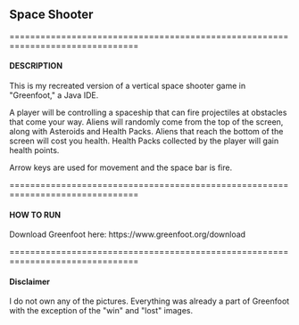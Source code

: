 <h2>Space Shooter</h2>
===============================================================================
<h4>DESCRIPTION</h4>

<p>This is my recreated version of a vertical space shooter game in "Greenfoot," a Java IDE.</p>

<p>A player will be controlling a spaceship that can fire projectiles at obstacles that come your way. Aliens will randomly come from the top of the screen, along with Asteroids and Health Packs. Aliens that reach the bottom of the screen will cost you health. Health Packs collected by the player will gain health points.</p>

<p>Arrow keys are used for movement and the space bar is fire.</p>
===============================================================================
<h4>HOW TO RUN</h4>

<p>Download Greenfoot here: https://www.greenfoot.org/download</p>
===============================================================================
<h4>Disclaimer</h4>

<p>I do not own any of the pictures. Everything was already a part of Greenfoot with the exception of the "win" and "lost" images.</p>
